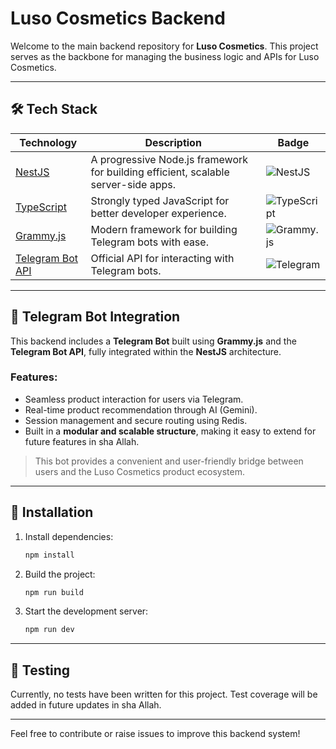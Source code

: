 # Luso Cosmetics Backend

Welcome to the main backend repository for **Luso Cosmetics**. This project serves as the backbone for managing the business logic and APIs for Luso Cosmetics.

---

## 🛠️ Tech Stack

| Technology      | Description                                                 | Badge |
|----------------|-------------------------------------------------------------|--------|
| [NestJS](https://nestjs.com/)       | A progressive Node.js framework for building efficient, scalable server-side apps. | ![NestJS](https://img.shields.io/badge/NestJS-E0234E?style=flat&logo=nestjs&logoColor=white) |
| [TypeScript](https://www.typescriptlang.org/) | Strongly typed JavaScript for better developer experience.               | ![TypeScript](https://img.shields.io/badge/TypeScript-3178C6?style=flat&logo=typescript&logoColor=white) |
| [Grammy.js](https://grammy.dev/)   | Modern framework for building Telegram bots with ease.                   | ![Grammy.js](https://img.shields.io/badge/Grammy.js-00BFFF?style=flat&logo=telegram&logoColor=white) |
| [Telegram Bot API](https://core.telegram.org/bots/api) | Official API for interacting with Telegram bots.                        | ![Telegram](https://img.shields.io/badge/Telegram%20Bot%20API-0088cc?style=flat&logo=telegram&logoColor=white) |

---

## 🤖 Telegram Bot Integration

This backend includes a **Telegram Bot** built using **Grammy.js** and the **Telegram Bot API**, fully integrated within the **NestJS** architecture.

### Features:
- Seamless product interaction for users via Telegram.
- Real-time product recommendation through AI (Gemini).
- Session management and secure routing using Redis.
- Built in a **modular and scalable structure**, making it easy to extend for future features in sha Allah.

> This bot provides a convenient and user-friendly bridge between users and the Luso Cosmetics product ecosystem.

---

## 🚀 Installation

1. Install dependencies:
    ```bash
    npm install
    ```

2. Build the project:
    ```bash
    npm run build
    ```

3. Start the development server:
    ```bash
    npm run dev
    ```

---

## 🧪 Testing

Currently, no tests have been written for this project. Test coverage will be added in future updates in sha Allah.

---

Feel free to contribute or raise issues to improve this backend system!
